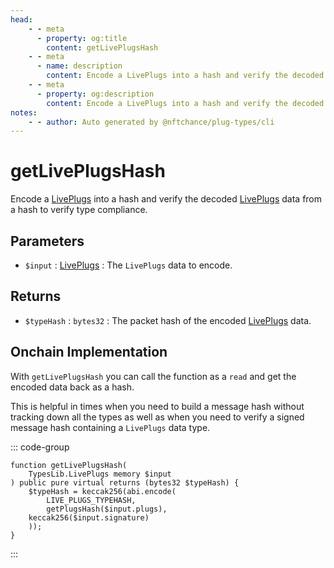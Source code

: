 ```yaml
---
head:
    - - meta
      - property: og:title
        content: getLivePlugsHash
    - - meta
      - name: description
        content: Encode a LivePlugs into a hash and verify the decoded data to verify type compliance.
    - - meta
      - property: og:description
        content: Encode a LivePlugs into a hash and verify the decoded data to verify type compliance.
notes:
    - - author: Auto generated by @nftchance/plug-types/cli
---
```

        
# getLivePlugsHash

Encode a [LivePlugs](/generated/base-types/LivePlugs) into a hash and verify the decoded [LivePlugs](/generated/base-types/LivePlugs) data from a hash to verify type compliance.

## Parameters

- `$input` : [LivePlugs](/generated/base-types/LivePlugs) : The `LivePlugs` data to encode.

## Returns

- `$typeHash` : `bytes32` : The packet hash of the encoded [LivePlugs](/generated/base-types/LivePlugs) data.

## Onchain Implementation

With `getLivePlugsHash` you can call the function as a `read` and get the encoded data back as a hash. 
        
This is helpful in times when you need to build a message hash without tracking down all the types as well as when you need to verify a signed message hash containing a `LivePlugs` data type.

::: code-group

``` solidity [Types.sol:getLivePlugsHash]
function getLivePlugsHash(
	TypesLib.LivePlugs memory $input
) public pure virtual returns (bytes32 $typeHash) {
	$typeHash = keccak256(abi.encode(
		LIVE_PLUGS_TYPEHASH,
		getPlugsHash($input.plugs),
	keccak256($input.signature)
	));
}
``` 

:::